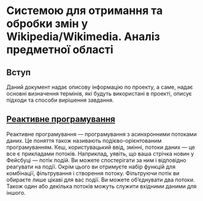 # Системою для отримання та обробки змін у Wikipedia/Wikimedia. Аналіз предметної області

## Вступ

Даний документ надає описову інформацію по проекту, а саме, надає основні визначення термінів, які будуть використані в проекті, описує підходи та способи вирішення завдання.

## [Pеактивне програмування](https://uk.wikipedia.org/wiki/Реактивне_програмування)

Реактивне програмування — програмування з асинхронними потоками даних. Це поняття також називають подієво-орієнтованим програмуванням. Кеш, користувацький ввід, змінні, потоки даних — це все є прикладами потоків. Наприклад, уявіть, що ваша стрічка новин у Фейсбуці — потік подій. Ви можете спостерігати за ним і відповідно реагувати на події. Окрім цього ви отримуєте набір функцій для комбінації, фільтрування і створення потоку. Фільтруючи потік ви обираєте лише цікаві для вас події. Ви можете об’єднувати два потоки. Також один або декілька потоків можуть служити вхідними даними для іншого.
